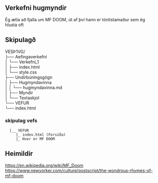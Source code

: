 ## Verkefni hugmyndir  

Ég ætla að fjalla um MF DOOM, út af því hann er tónlistamaður sem ég hlusta oft

## Skipulagð

VESÞ1VG/  
├── Aefingaverkefni  
│   └── Verkefni_1  
│       ├── index.html  
│       └── style.css  
├── Undirbúningsgögn  
│   ├── Hugmyndavinna  
│   │   └── hugmyndavinna.md  
│   ├── Myndir  
│   └── Textaskjol  
└── VEFUR  
    └── index.html  

### skipulag vefs
      |__ VEFUR 
         |_ index.html (Forsíða)
         |_ Hver er MF DOOM

## Heimildir  
https://en.wikipedia.org/wiki/MF_Doom
https://www.newyorker.com/culture/postscript/the-wondrous-rhymes-of-mf-doom

